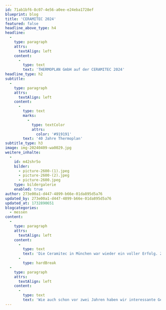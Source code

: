 ```yaml
---
id: 71ab1bf6-8c07-4e56-a0ee-e24eba1728ef
blueprint: blog
title: 'CERAMITEC 2024'
featured: false
headline_above_type: h4
headline:
  -
    type: paragraph
    attrs:
      textAlign: left
    content:
      -
        type: text
        text: 'THERMOPLAN GmbH auf der CERAMITEC 2024'
headline_type: h2
subtitle:
  -
    type: paragraph
    attrs:
      textAlign: left
    content:
      -
        type: text
        marks:
          -
            type: textColor
            attrs:
              color: '#919191'
        text: '40 Jahre Thermoplan'
subtitle_type: h3
image: img-20240409-wa0029.jpg
weitere_inhalte:
  -
    id: m42shr5o
    bilder:
      - picture-2600-(1).jpeg
      - picture-2600-(2).jpeg
      - picture-2600.jpeg
    type: bildergalerie
    enabled: true
author: 273e00a1-d447-4899-b66e-01da895d5a76
updated_by: 273e00a1-d447-4899-b66e-01da895d5a76
updated_at: 1732890651
blogcategories:
  - messen
content:
  -
    type: paragraph
    attrs:
      textAlign: left
    content:
      -
        type: text
        text: 'Die Ceramitec in München war wieder ein voller Erfolg. Zusammen mit Ihnen konnten wir unser 40 jähriges Jubiläum gebührend feiern.'
      -
        type: hardBreak
  -
    type: paragraph
    attrs:
      textAlign: left
    content:
      -
        type: text
        text: 'Wie auch schon vor zwei Jahren haben wir interessante Gespräche mit unseren Kunden geführt, wobei der Spaß nie zu kurz kam. Wir freuen uns auf viele spannende Projekte und bedanken uns für Ihr Vertrauen! Zu jedem Großevent bedarf es einiger Mühe und Anstrenungen, wofür wir unseren Mitarbeitern herzlichen danken wollen.'
---
```

